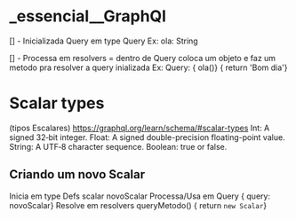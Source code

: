 # \_essencial\_\_GraphQl

[] - Inicializada Query em type Query Ex: ola: String

[] - Processa em resolvers = dentro de Query
coloca um objeto e faz um metodo pra resolver a query inializada
Ex:
Query: { ola()} { return 'Bom dia'}

# Scalar types 
(tipos Escalares)
https://graphql.org/learn/schema/#scalar-types
Int: A signed 32‐bit integer.
Float: A signed double-precision floating-point value.
String: A UTF‐8 character sequence.
Boolean: true or false.

## Criando um novo Scalar
Inicia em type Defs
scalar novoScalar
Processa/Usa em Query { query: novoScalar}
Resolve em resolvers queryMetodo() { return `new Scalar`}
